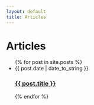 ```yaml
---
layout: default
title: Articles
---
```


<div id="articles">
  <h1>Articles</h1>
  <ul class="posts noList">
    {% for post in site.posts %}
      <li>
      	<span class="date">{{ post.date | date_to_string }}</span>
      	<h3><a href="{{ post.url }}">{{ post.title }}</a></h3>
        <!--
        <p class="description">{% if post.description %}{{ post.description  | strip_html | strip_newlines | truncate: 100 }}{% else %}{{ post.content | strip_html | strip_newlines | truncate: 100 }}{% endif %}</p>
        -->
      </li>
    {% endfor %}
  </ul>
</div>
